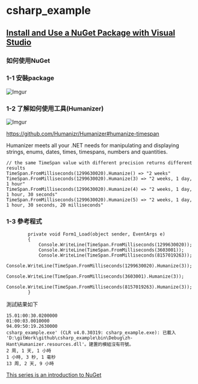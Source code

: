 # csharp_example


## [Install and Use a NuGet Package with Visual Studio][1]


### 如何使用NuGet

### 1-1 安裝package

![Imgur](https://i.imgur.com/TMhVVrK.png)

### 1-2 了解如何使用工具(Humanizer)

![Imgur](https://i.imgur.com/MpkfwOH.png)


https://github.com/Humanizr/Humanizer#humanize-timespan

Humanizer meets all your .NET needs for manipulating and displaying strings, enums, dates, times, timespans, numbers and quantities.

```
// the same TimeSpan value with different precision returns different results
TimeSpan.FromMilliseconds(1299630020).Humanize() => "2 weeks"
TimeSpan.FromMilliseconds(1299630020).Humanize(3) => "2 weeks, 1 day, 1 hour"
TimeSpan.FromMilliseconds(1299630020).Humanize(4) => "2 weeks, 1 day, 1 hour, 30 seconds"
TimeSpan.FromMilliseconds(1299630020).Humanize(5) => "2 weeks, 1 day, 1 hour, 30 seconds, 20 milliseconds"
```

### 1-3 參考程式

```
        private void Form1_Load(object sender, EventArgs e)
        {
            Console.WriteLine(TimeSpan.FromMilliseconds(1299630020));
            Console.WriteLine(TimeSpan.FromMilliseconds(3603001));
            Console.WriteLine(TimeSpan.FromMilliseconds(8157019263));
            Console.WriteLine(TimeSpan.FromMilliseconds(1299630020).Humanize(3));
            Console.WriteLine(TimeSpan.FromMilliseconds(3603001).Humanize(3));
            Console.WriteLine(TimeSpan.FromMilliseconds(8157019263).Humanize(3));
        }
```

測試結果如下

```
15.01:00:30.0200000
01:00:03.0010000
94.09:50:19.2630000
csharp_example.exe' (CLR v4.0.30319: csharp_example.exe): 已載入 'D:\gitWork\github\csharp_example\bin\Debug\zh-Hant\Humanizer.resources.dll'。建置的模組沒有符號。
2 周, 1 天, 1 小時
1 小時, 3 秒, 1 毫秒
13 周, 2 天, 9 小時
```



[This series is an introduction to NuGet][2]

[1]:https://docs.microsoft.com/zh-tw/shows/nuget-101/install-and-use-a-nuget-package-with-visual-studio-2-of-5
[2]:https://docs.microsoft.com/zh-tw/shows/NuGet-101/?&WT.mc_id=EducationalNuget-c9-niner